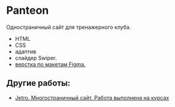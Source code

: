 # Panteon
Одностраничный сайт для тренажерного клуба.

- HTML 
- CSS 
- адаптив
- слайдер Swiper.
- [верстка по макетам Figma.](https://www.figma.com/file/aQD61QZf07daDAlLvgDuI8/Panteon)


## Другие работы:

- [Jetro. Многостраничный сайт. Работа выполнена на курсах](elena-gerasimovich.github.io/Jetro/) 
